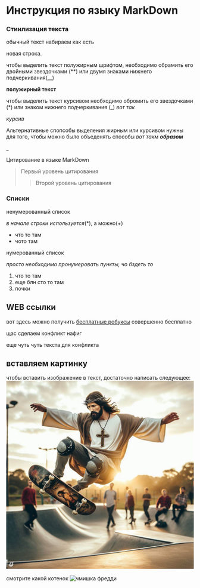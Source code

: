 # Инструкция по языку MarkDown
### Стиилизация текста
обычный текст набираем как есть

новая строка.

чтобы выделить текст полужирным шрифтом, необходимо обрамить его двойными звездочками (**) или двумя знаками нижнего подчеркивания(__)

**полужирный текст**

чтобы выделить текст курсивом необходимо обромить его звездочками (*)
или знаком нижнего подчеркивания
(_) _вот так_

*курсив*

Альтернативные спопсобы выделения жирным или курсивом нужны для того, чтобы можно было объеденять способы _вот такм **образом**_

_

Цитирование в языке MarkDown
>Первый уровень цитирования 
>>Второй уровень цитирования

### Списки

ненумерованный список

*в начале строки используется*(*), а можно(+)

* что то там
* чото там

нумерованный список 

*просто необходимо пронумеровать пункты, чо бздеть то*

1. что то там
1. еще блн сто то там
5. почки

## WEB ссылки
вот здесь можно получить [бесплатные робуксы](https://www.youtube.com/watch?v=itJ_DJVKAW0 "это не рик рол, честно") совершенно бесплатно

щас сделаем конфликт нафиг

еще чуть чуть текста для конфликта


## вставляем картинку

чтобы вставить изображение в текст, достаточно написать следующее: 
![это иссус на скейте](jesus.png)

смотрите какой котенок ![чмишка фредди](https://i.pinimg.com/736x/35/f4/ac/35f4acbed1c1eed7cb724fd36c760787.jpg)


